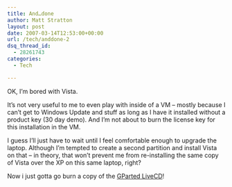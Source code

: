 ```yaml
---
title: And…done
author: Matt Stratton
layout: post
date: 2007-03-14T12:53:00+00:00
url: /tech/anddone-2
dsq_thread_id:
  - 28261743
categories:
  - Tech

---
```

OK, I&#8217;m bored with Vista.

It&#8217;s not very useful to me to even play with inside of a VM &#8211; mostly because I can&#8217;t get to Windows Update and stuff as long as I have it installed without a product key (30 day demo). And I&#8217;m not about to burn the license key for this installation in the VM.

I guess I&#8217;ll just have to wait until I feel comfortable enough to upgrade the laptop. Although I&#8217;m tempted to create a second partition and install Vista on that &#8211; in theory, that won&#8217;t prevent me from re-installing the same copy of Vista over the XP on this same laptop, right?

Now i just gotta go burn a copy of the [GParted LiveCD][1]!

 [1]: https://www.lifehacker.com/software/partition/download-of-the-day-gparted-live-cd-175024.php